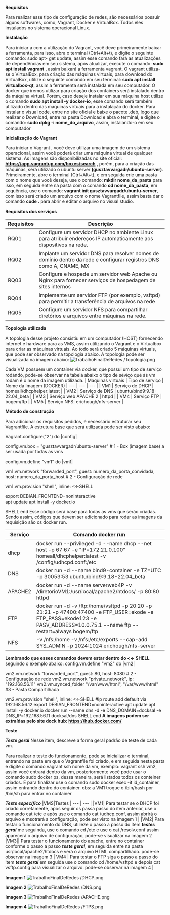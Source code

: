 **Requisitos**

Para realizar esse tipo de configuração de redes, são necessários possuir alguns softwares, como, Vagrant, Docker e VirtualBox. Todos eles instalados no sistema operacional Linux.

**Instalação**

Para iniciar a com a utilização do Vagrant, você deve primeiramente baixar a ferramenta, para isso, abra o terminal (Ctrl+Alt+t), e digite o seguinte comando: sudo apt- get update, assim esse comando fará as atualizações de dependências em seu sistema, após atualizar, execute o comando: **sudo apt install vagrant** , assim baixará a ferramenta vagrant. O vagrant utiliza-se o VirtualBox, para criação das máquinas virtuais, para download do VirtualBox, utilize o seguinte comando em seu terminal: **sudo apt install virtualbox-qt**, assim a ferramenta será instalada em seu computador. O docker que iremos utilizar para criação dos containers será instalado dentro da máquina virtual. Porém, caso deseje instalar em sua máquina host utilize o comando **sudo apt install -y docker-io**, esse comando será também utilizado dentro das máquinas virtuais para a instalação do docker. Para instalar o visual code,  entre no site oficial e baixe o pacote .deb, logo que realizar o Download, entre na pasta Download e abra o terminal, e digite o comando: **sudo dpkg -i nome_do_arquivo**, assim, instalando-o em seu computador

**Inicialização do Vagrant**

Para iniciar o Vagrant , você deve utilizar uma imagem de um sistema operacional, assim você poderá criar uma máquina virtual de qualquer sistema. As imagens são disponibilizadas no site oficial: **https://app.vagrantup.com/boxes/search** , porém, para a criação das máquinas, será utilizado o ubuntu server **(gusztavvargadr/ubuntu-server)**. Primeiramente, abre o terminal (Ctrl+Alt+t), e em seguida crie uma pasta com o nome que você deseja, use o comando: **mkdir nome_da_pasta** para isso, em seguida entre na pasta com o comando **cd nome_da_pasta**, em sequência, use o comando: **vagrant init gusztavvargadr/ubuntu-server**, com isso será criado um arquivo com o nome Vagrantfile, assim basta dar o comando **code .** para abrir e editar o arquivo no visual studio.

**Requisitos dos serviços** 

|Requisitos|Descrição                                                                                                       |
| ---  | --------------------------------------------------------------------------------------------------------------------- |
| RQ01 | Configure um servidor DHCP no ambiente Linux para atribuir endereços IP automaticamente aos dispositivos na rede.  |
| RQ02 | Implante um servidor DNS para resolver nomes de domínio dentro da rede e configurar registros DNS como A, CNAME, MX |
| RQ03 | Configure e hospede um servidor web Apache ou Nginx para fornecer serviços de hospedagem de sites internos          |
| RQ04 | Implemente um servidor FTP (por exemplo, vsftpd) para permitir a transferência de arquivos na rede                  |
| RQ05 | Configure um servidor NFS para compartilhar diretórios e arquivos entre máquinas na rede.                           |



**Topologia utilizada**

A topologia desse projeto consistiu em um computador (HOST)  fornecendo internet e hardware para as VMS, assim utilizando o Vagrant e o Virtualbox para criar as máquinas virtuais. Ao todo será criado 5 máquinas virtuais, que pode ser observado na topologia abaixo.
A topologia pode ser  visualizada na imagem abaixo: 
![ TrabalhoFinalDeRedes
/Topologia.png
](Topologia.png)

Cada VM possuem um container via docker, que possui um tipo de serviço rodando, pode-se observar na tabela abaixo o tipo de seviço que as vm rodam é o nome da imagem utilizada.
| Maquinas virtuais | Tipo de serviço | Nome da Imagem (DOCKER)
| --- | --- | --- |
| VM1 | Serviço de DHCP | homeall/dhcphelper:latest |
| VM2 | Serviço de DNS | ubuntu/bind9:9.18-22.04_beta |
| VM3 | Serviço web APACHE 2 | httpd |
| VM4 | Serviço FTP | bogem/ftp |
| VM5 | Serviço NFS| erichough/nfs-server |



**Método de construção**

Para adicionar os requisitos pedidos, é necessário estruturar seu Vagrantfile. A estrutura base que será utilizada pode ser visto abaixo: 

Vagrant.configure("2") do |config|

 config.vm.box = "gusztavvargadr/ubuntu-server"   # 1 - Box (imagem base) a ser usada por todas as vms

 config.vm.define "vm1" do |vm1|

   vm1.vm.network "forwarded_port", guest: numero_da_porta_convidada, host: numero_da_porta_host # 2  - Configuração de rede
 
   vm1.vm.provision "shell", inline: <<-SHELL

   export DEBIAN_FRONTEND=noninteractive   
   apt update
   apt install -y docker.io

   SHELL
 end
Esse código será base para todas as vms que serão criadas. Sendo assim, códigos que devem ser adicionado para rodar as imagens da requisição são os docker run.

|Serviço | Comando docker run|
|---|---|
| dhcp |docker run --privileged -d --name dhcp --net host -p 67:67 -e "IP=172.21.0.100" homeall/dhcphelper:latest -v /config/udhcpd.conf:/etc
| DNS | docker run -d --name bind9-container -e TZ=UTC -p 30053:53 ubuntu/bind9:9.18-22.04_beta |
| APACHE2 | docker run -d --name serverweb4P -v /diretorioVM1:/usr/local/apache2/htdocs/ -p 80:80 httpd |
| FTP |docker run -d -v /ftp:/home/vsftpd -p 20:20 -p 21:21 -p 47400:47400 -e FTP_USER=ekode -e FTP_PASS=ekode123 -e PASV_ADDRESS=10.0.75.1 --name ftp --restart=always bogem/ftp|
| NFS |  -v /nfs:/home -v /nfs:/etc/exports --cap-add SYS_ADMIN -p 1024:1024 erichough/nfs-server |

**Lembrando que esses comandos devem estar dentro do <<- SHELL** seguindo o exemplo abaixo:
config.vm.define "vm2" do |vm2|

   vm2.vm.network "forwarded_port", guest: 80, host: 8080 # 2  - Configuração de rede
   vm2.vm.network "private_network", ip: "192.168.56.11"
   vm2.vm.synced_folder "/var/www/html", "/var/www/html" #3 - Pasta Compartilhada
 
   vm2.vm.provision "shell", inline: <<-SHELL
     #ip route add default via 192.168.56.12
     export DEBIAN_FRONTEND=noninteractive
     apt update
     apt install -y docker.io
     docker run --name dns -d -e DNS_DOMAIN=docksal -e DNS_IP=192.168.56.11 docksal/dns
   SHELL
 end
**A imagens podem ser extraídas pelo site dock hub: https://hub.docker.com/**

**Teste**

***Teste geral***
Nesse item, descreve a forma geral padrão de teste de cada vm.

Para realizar o teste do funcionamento, pode se inicializar o terminal, entrando na pasta em que o Vagrantfile foi criado, e em seguida nesta pasta e digite o comando vagrant ssh nome da vm, exemplo: vagrant ssh vm2, assim você entrará dentro da vm, posteriormente você pode usar o comando sudo docker ps, dessa maneira, será listados todos os conteiner criados. E para finalizar use o comando sudo docker exec -it id_container, assim entrando dentro do container. obs: a VM1 troque o /bin/bash por /bin/sh para entrar no container

***Teste especifico***
|VMS|Testes
| --- | --- |
|VM1| Para testar se o DHCP foi criado corretamente, após seguir os passa passo do item anterior, use o comando cat /etc e após use o comando cat /udhcp.conf, assim abrirá o arquivo e msotrará a configuração, pode ser visto na imagem 1 |
|VM2| Para testar o funcionamento do DNS, utilieze o passo a passo do item ***testes geral*** me seguinda, use o comando cd /etc e use o cat /resolv.conf assim aparecerá o arquivo de configuração, pode-se visualizar na imagem 2
|VM3|| Para testar o funcionamento do apache, entre no container conforme o passo a passo ***teste geral***, em seguida entre na pasta usr/local/apache2/htdocs e verá o arquivo HTML compartilhado. pode-se observar na imagem 3
| VM4 | Para testar o FTP siga o passo a passo do item ***teste geral*** em seguida use o comando cd /home/vsftpd e depois cat vsftp.config  para visualizar o arquivo. pode-se observar na imagem 4 |

**Imagem 1**
![ TrabalhoFinalDeRedes
/DHCP.png
](DHCP.png)

**Imagem 2**
![ TrabalhoFinalDeRedes
/DNS.png
](DNS.png)

**Imagem 3**
![ TrabalhoFinalDeRedes
/APACHE.png
](APACHE.png)

**Imagem 4**
![ TrabalhoFinalDeRedes
/FTPS.png
](FTPS.png)




